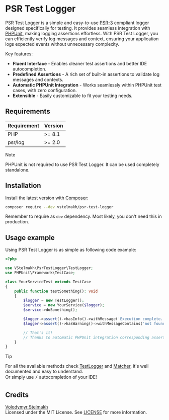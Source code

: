 # PSR Test Logger
PSR Test Logger is a simple and easy-to-use [PSR-3](https://www.php-fig.org/psr/psr-3/) compliant logger designed specifically for testing.
It provides seamless integration with [PHPUnit](https://phpunit.de/), making logging assertions effortless.
With PSR Test Logger, you can efficiently verify log messages and context, ensuring your application logs expected events without unnecessary complexity.

Key features:
- **Fluent Interface** - Enables cleaner test assertions and better IDE autocompletion.
- **Predefined Assertions** - A rich set of built-in assertions to validate log messages and contexts.
- **Automatic PHPUnit Integration** - Works seamlessly within PHPUnit test cases, with zero configuration.
- **Extensible** - Easily customizable to fit your testing needs.

## Requirements
| Requirement | Version |
|-------------|---------|
| PHP         | >= 8.1  |
| psr/log     | >= 2.0  |

> [!NOTE]  
> PHPUnit is not required to use PSR Test Logger. It can be used completely standalone.

## Installation
Install the latest version with [Composer](https://getcomposer.org/):

```bash
composer require --dev vstelmakh/psr-test-logger
```

Remember to require as `dev` dependency. Most likely, you don't need this in production.

## Usage example
Using PSR Test Logger is as simple as following code example:

```php
<?php

use VStelmakh\PsrTestLogger\TestLogger;
use PHPUnit\Framework\TestCase;

class YourServiceTest extends TestCase
{
    public function testSomething(): void
    {
        $logger = new TestLogger();
        $service = new YourService($logger);
        $service->doSomething();

        $logger->assert()->hasInfo()->withMessage('Execution complete.');
        $logger->assert()->hasWarning()->withMessageContains('not found')->withContextContains('id', 1);

        // That's it!
        // Thanks to automatic PHPUnit integration corresponding assertations will be performed.
    }
}
```

> [!TIP]  
> For all the available methods check [TestLogger](src/TestLogger.php) and [Matcher](src/Match/Matcher.php), it's well documented and easy to understand.  
> Or simply use ⚡ autocompletion of your IDE!

## Credits
[Volodymyr Stelmakh](https://github.com/vstelmakh)  
Licensed under the MIT License. See [LICENSE](LICENSE) for more information.  
